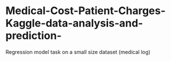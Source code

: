 # Medical-Cost-Patient-Charges-Kaggle-data-analysis-and-prediction-
Regression model task on a small size dataset (medical log)
